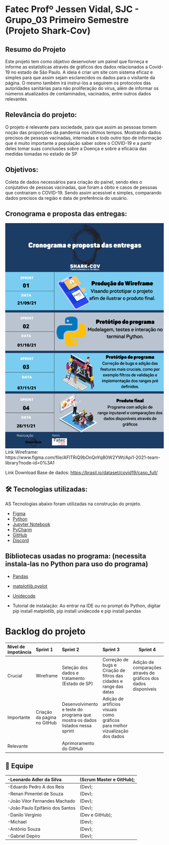 # Fatec Profº Jessen Vidal, SJC - Grupo_03 Primeiro Semestre (Projeto Shark-Cov)
	
## Resumo do Projeto
<p align="left"> Este projeto tem como objetivo desenvolver um painel que forneça e informe as estatísticas através de gráficos dos dados relacionados a Covid-19 no estado de São Paulo. A ideia é criar um site com sistema eficaz e simples para que assim sejam esclarecidos os dados para o visitante da página. O mesmo também irá instrui-los a seguirem os protocolos das autoridades sanitárias para não proliferação do vírus, além de informar os números atualizados de contaminados, vacinados, entre outros dados relevantes </p>

## Relevância do projeto:
 O projeto é relevante para sociedade, para que assim as pessoas tomem noção das proporções da pandemia nos últimos tempos. Mostrando dados precisos de pessoas vacinadas, internadas e todo outro tipo de informação que é muito importante a população saber sobre o COVID-19 e a partir deles tomar suas conclusões sobre a Doença e sobre a eficácia das medidas tomadas no estado de SP </p>


## Objetivos:
Coleta de dados necessários para criação do painel, sendo eles o conjutativo de pessoas vacinadas, que foram a óbito e casos de pessoas que contrairam o COVID-19. Sendo assim acessível e simples, comparando dados precisos da região e data de preferência do usuário.

## Cronograma e proposta das entregas:
<img src="https://github.com/Daniloel/Projeto-Integrador-2021-2-Grupo3/blob/main/Imagens/crprogram3.png">
Link Wireframe:  https://www.figma.com/file/AFlTRiQ9bOnQnYq80W2YWt/Api1-2021-team-library?node-id=0%3A1 

Link Download Base de dados: https://brasil.io/dataset/covid19/caso_full/



## 🛠️ Tecnologias utilizadas:
AS Tecnologias abaixo foram utilizadas na construção do projeto.
- [Figma](http://www.figma.com)
- [Python](https://www.python.org/)
- [Jupyter Notebook](https://jupyter.org/)
- [PyCharm](https://www.jetbrains.com/pt-br/pycharm/download/#section=windows)
- [GitHub](https://github.com/)
- [Discord](https://discord.com/)

## Bibliotecas usadas no programa: (necessita instala-las no Python para uso do programa)
- [Pandas](https://pandas.pydata.org/docs/)
- [matplotlib.pyplot](https://matplotlib.org/)
- [Unidecode](https://pypi.org/project/Unidecode/)

- Tutorial de instalação:
 Ao entrar na IDE ou no prompt do Python, digitar pip install matplotlib, pip install unidecode e pip install pandas




<h1 align="Left">Backlog do projeto</h1>
<!--p align="center"-->
<!--h1 align="left"-->

|Nível de impotância|Sprint 1|Sprint 2|Sprint 3|Sprint 4|
|:------------------|:-------|:-------|:-------|---------|
|Crucial            |Wireframe|Seleção dos dados e tratamento (Estado de SP)|Correção de bugs e Criação de filtros das cidades e range das datas|Adição de comparações através de gráficos dos dados disponíveis|
|Importante|Criação da pagina no GitHub|Desenvolvimento e teste do programa que mostra os dados listados nessa sprint|Adição de artifícios visuais como gráficos para melhor vizualização dos dados||
|Relevante||Aprimoramento do GitHub|||
	
## :busts_in_silhouette: Equipe	

|-Leonardo Adler da Silva| (Scrum Master e GitHub);|
|:--|:--|
|-Eduardo Pedro A dos Reis|(Dev);|
|-Renan Pimentel de Souza|(Dev);|
|-João Vitor Fernandes Machado|(Dev);| 
|-João Paulo Epifânio dos Santos|(Dev);| 
|-Danilo Verginio|(Dev e GitHub);|
|-Michael|(Dev);|
|-Antônio Souza|(Dev);| 
|-Gabriel Depiro|(Dev);|
</td>	
	
	
	
	



